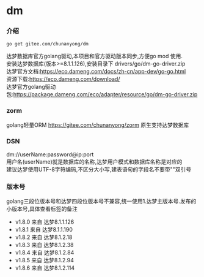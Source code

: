 # dm

### 介绍
``` 
go get gitee.com/chunanyong/dm 
```  
达梦数据库官方golang驱动,本项目和官方驱动版本同步,方便go mod 使用.  
安装达梦数据库(版本>=8.1.1.126),安装目录下 drivers/go/dm-go-driver.zip    
达梦官方文档:https://eco.dameng.com/docs/zh-cn/app-dev/go-go.html    
资源下载:https://eco.dameng.com/download/    
达梦官方golang驱动包:https://package.dameng.com/eco/adapter/resource/go/dm-go-driver.zip  

### zorm  
golang轻量ORM https://gitee.com/chunanyong/zorm 原生支持达梦数据库  

### DSN  
dm://userName:password@ip:port  
用户名(userName)就是数据库的名称,达梦用户模式和数据库名称是对应的   
建议达梦使用UTF-8字符编码,不区分大小写,建表语句的字段名不要带""双引号      

### 版本号  
golang三段位版本号和达梦四段位版本号不兼容,统一使用1.达梦主版本号.发布的小版本号,具体查看标签的备注  

* v1.8.0 来自 达梦8.1.1.126  
* v1.8.1 来自 达梦8.1.1.190  
* v1.8.2 来自 达梦8.1.2.18  
* v1.8.3 来自 达梦8.1.2.38
* v1.8.4 来自 达梦8.1.2.84
* v1.8.5 来自 达梦8.1.2.94      
* v1.8.6 来自 达梦8.1.2.114        




